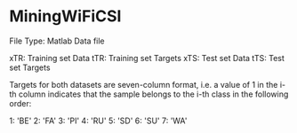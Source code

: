 # MiningWiFiCSI

File Type: Matlab Data file

xTR: Training set Data
tTR: Training set Targets
xTS: Test set Data
tTS: Test set Targets

Targets for both datasets are seven-column format, i.e. a value of 1 in the i-th column indicates that the sample belongs to the i-th class in the following order:

1: 'BE'
2: 'FA'
3: 'PI' 
4: 'RU' 
5: 'SD' 
6: 'SU'
7: 'WA'
